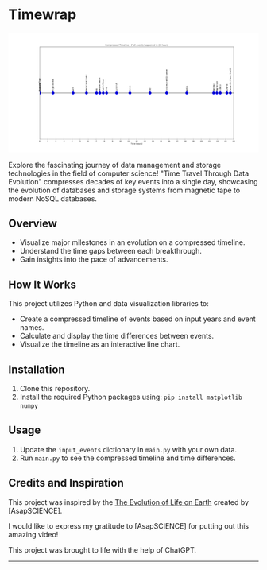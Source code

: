 # Timewrap

![Project Banner](https://github.com/gadmin7/Timewrap/blob/main/Figure_1.png)

Explore the fascinating journey of data management and storage technologies in the field of computer science! "Time Travel Through Data Evolution" compresses decades of key events into a single day, showcasing the evolution of databases and storage systems from magnetic tape to modern NoSQL databases.

## Overview

- Visualize major milestones in an evolution on a compressed timeline.
- Understand the time gaps between each breakthrough.
- Gain insights into the pace of advancements.

## How It Works

This project utilizes Python and data visualization libraries to:
- Create a compressed timeline of events based on input years and event names.
- Calculate and display the time differences between events.
- Visualize the timeline as an interactive line chart.

## Installation

1. Clone this repository.
2. Install the required Python packages using: `pip install matplotlib numpy`

## Usage

1. Update the `input_events` dictionary in `main.py` with your own data.
2. Run `main.py` to see the compressed timeline and time differences.

## Credits and Inspiration

This project was inspired by the [The Evolution of Life on Earth](https://youtu.be/H2_6cqa2cP4?si=paZfEtageVDBDxcJ) created by [AsapSCIENCE]. 

I would like to express my gratitude to [AsapSCIENCE] for putting out this amazing video!

This project was brought to life with the help of ChatGPT.

---
